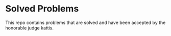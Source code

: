 # Solved Problems

This repo contains problems that are solved and have been accepted by the honorable judge kattis.
